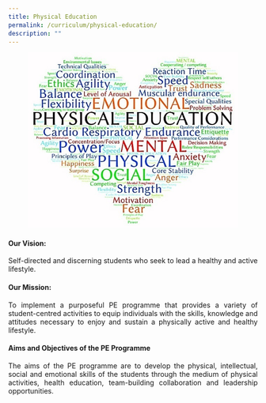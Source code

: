 ```yaml
---
title: Physical Education
permalink: /curriculum/physical-education/
description: ""
---
```






<figure>
<img src="/images/JPJC%20Experience/Curriculum/Physical%20Education/pic1.jpg">
</figure>

<div align=justify>
<h4><strong>Our Vision:</strong></h4>
<p>Self-directed and discerning students who seek to lead a healthy and active lifestyle.</p>

<h4><strong>Our Mission:</strong></h4>
<p>To implement a purposeful PE programme that provides a variety of student-centred activities to equip individuals with the skills, knowledge and attitudes necessary to enjoy and sustain a physically active and healthy lifestyle.</p>

<h4><strong>Aims and Objectives of the PE Programme</strong></h4>
<p>
The aims of the PE programme are to develop the physical, intellectual, social and emotional skills of the students through the medium of physical activities, health education, team-building collaboration and leadership opportunities.</p>
